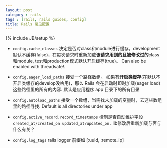 ```yaml
---
layout: post
category : rails
tags : [rails, rails guides, config]
title: Rails 常见配置
---
```

{% include JB/setup %}

* `config.cache_classes` 决定是否对class和module进行缓存。development默认不缓存(false)，在每次请求时重新加载**该请求用到的且被修改过的**class和module, test和production模式默认开启缓存(true)。 Can also be enabled with threadsafe!.

* `config.eager_load_paths` 接受一个路径数组。 如果有**开启类缓存**(在默认不开启类缓存的develop没啥用)，那么 Rails 会在启动时即时加载(eager load)这些路径里的所有的内容. 默认是应用程序 app 目录下的所有目录

* `config.autoload_paths` 接受一个数组，当需找未加载的变量时，去这些数组里的路径寻找. Default is all directories under app

* `config.active_record.record_timestamps` 控制是否自动维护字段` created_at/created_on updated_at/updated_on.`
lib修改后重新加载与否与什么有关？

* `config.log_tags`  rails logger 前缀如 [:uuid, :remote_ip]
